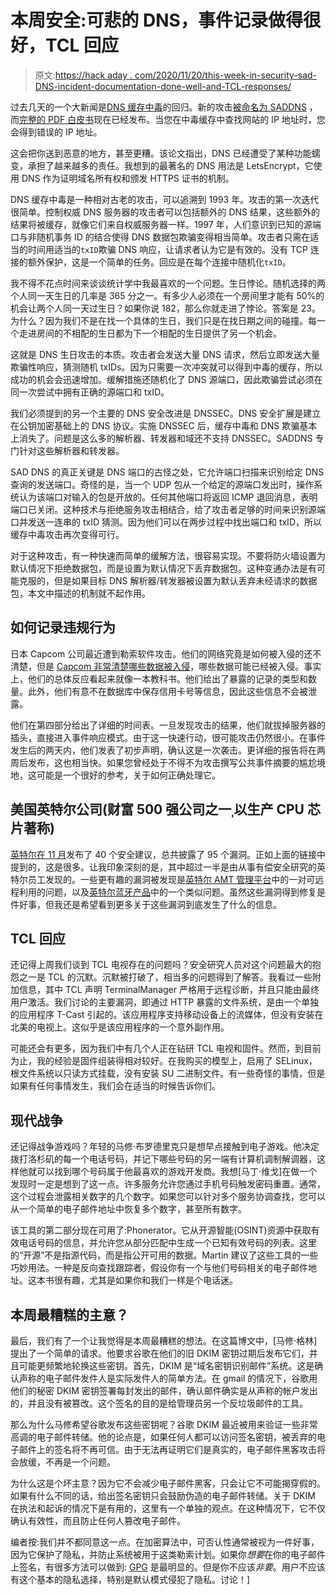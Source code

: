 # 本周安全:可悲的 DNS，事件记录做得很好，TCL 回应

> 原文:[https://hack aday . com/2020/11/20/this-week-in-security-sad-DNS-incident-documentation-done-well-and-TCL-responses/](https://hackaday.com/2020/11/20/this-week-in-security-sad-dns-incident-documentation-done-well-and-tcl-responds/)

过去几天的一个大新闻是[DNS 缓存中毒](https://www.zdnet.com/article/dns-cache-poisoning-poised-for-a-comeback-sad-dns/)的回归。新的攻击[被命名为 SADDNS](https://dl.acm.org/doi/10.1145/3372297.3417280) ，而[完整的 PDF 白皮书](https://dl.acm.org/doi/pdf/10.1145/3372297.3417280)现在已经发布。当您在中毒缓存中查找网站的 IP 地址时，您会得到错误的 IP 地址。

这会把你送到恶意的地方，甚至更糟。该论文指出，DNS 已经遭受了某种功能蠕变，承担了越来越多的责任。我想到的最著名的 DNS 用法是 LetsEncrypt，它使用 DNS 作为证明域名所有权和颁发 HTTPS 证书的机制。

DNS 缓存中毒是一种相对古老的攻击，可以追溯到 1993 年。攻击的第一次迭代很简单。控制权威 DNS 服务器的攻击者可以包括额外的 DNS 结果，这些额外的结果将被缓存，就像它们来自权威服务器一样。1997 年，人们意识到已知的源端口与非随机事务 ID 的结合使得 DNS 数据包欺骗变得相当简单。攻击者只需在适当的时间用适当的`txID`欺骗 DNS 响应，让请求者认为它是有效的。没有 TCP 连接的额外保护，这是一个简单的任务。回应是在每个连接中随机化`txID`。

我不得不花点时间来谈谈统计学中我最喜欢的一个问题。生日悖论。随机选择的两个人同一天生日的几率是 365 分之一。有多少人必须在一个房间里才能有 50%的机会让两个人同一天过生日？如果你说 182，那么你就走进了悖论。答案是 23。为什么？因为我们不是在找一个具体的生日，我们只是在找日期之间的碰撞。每一个走进房间的不相配的生日都为下一个相配的生日提供了另一个机会。

这就是 DNS 生日攻击的本质。攻击者会发送大量 DNS 请求，然后立即发送大量欺骗性响应，猜测随机 txIDs。因为只需要一次冲突就可以得到中毒的缓存，所以成功的机会会迅速增加。缓解措施还随机化了 DNS 源端口，因此欺骗尝试必须在同一次尝试中拥有正确的源端口和 txID。

我们必须提到的另一个主要的 DNS 安全改进是 DNSSEC。DNS 安全扩展是建立在公钥加密基础上的 DNS 协议。实施 DNSSEC 后，缓存中毒和 DNS 欺骗基本上消失了。问题是这么多的解析器、转发器和域还不支持 DNSSEC。SADDNS 专门针对这些解析器和转发器。

SAD DNS 的真正关键是 DNS 端口的古怪之处，它允许端口扫描来识别给定 DNS 查询的发送端口。奇怪的是，当一个 UDP 包从一个给定的源端口发出时，操作系统认为该端口对输入的包是开放的。任何其他端口将返回 ICMP 退回消息，表明端口已关闭。这种技术与拒绝服务攻击相结合，给了攻击者足够的时间来识别源端口并发送一连串的 txID 猜测。因为他们可以在两步过程中找出端口和 txID，所以缓存中毒攻击再次变得可行。

对于这种攻击，有一种快速而简单的缓解方法，很容易实现。不要将防火墙设置为默认情况下拒绝数据包，而是设置为默认情况下丢弃数据包。这种变通办法是有可能克服的，但是如果目标 DNS 解析器/转发器被设置为默认丢弃未经请求的数据包，本文中描述的机制就不起作用。

## 如何记录违规行为

日本 Capcom 公司最近遭到勒索软件攻击。他们的网络究竟是如何被入侵的还不清楚，但是 [Capcom 非常清楚哪些数据被入侵](http://www.capcom.co.jp/ir/english/news/html/e201116.html?_pb_uid=1734)，哪些数据可能已经被入侵。事实上，他们的总体反应看起来就像一本教科书。他们给出了暴露的记录的类型和数量。此外，他们有意不在数据库中保存信用卡号等信息，因此这些信息不会被泄露。

他们在第四部分给出了详细的时间表。一旦发现攻击的结果，他们就拔掉服务器的插头，直接进入事件响应模式。由于这一快速行动，很可能攻击仍然很小。在事件发生后的两天内，他们发表了初步声明，确认这是一次袭击。更详细的报告将在两周后发布，这也相当快。如果您曾经处于不得不为攻击撰写公共事件摘要的尴尬境地，这可能是一个很好的参考，关于如何正确处理它。

## 美国英特尔公司(财富 500 强公司之一ˌ以生产 CPU 芯片著称)

[英特尔在 11 月](https://blogs.intel.com/technology/2020/11/ipas-security-advisories-for-november-2020/)发布了 40 个安全建议，总共披露了 95 个漏洞。正如上面的链接中提到的，这是很多。让我印象深刻的是，其中超过一半是由从事有偿安全研究的英特尔员工发现的。一些更有趣的漏洞被发现是[英特尔 AMT 管理平台](https://www.intel.com/content/www/us/en/security-center/advisory/intel-sa-00391.html)中的一对可远程利用的问题，以及[英特尔蓝牙产品](https://www.intel.com/content/www/us/en/security-center/advisory/intel-sa-00403.html)中的一个类似问题。虽然这些漏洞得到修复是件好事，但我还是希望看到更多关于这些漏洞到底发生了什么的信息。

## TCL 回应

还记得上周我们谈到 TCL 电视存在的问题吗？安全研究人员对这个问题最大的抱怨之一是 TCL 的沉默。沉默被打破了，相当多的问题得到了解答。我看过一些附加信息，其中 TCL 声明 TerminalManager 严格用于远程诊断，并且只能由最终用户激活。我们讨论的主要漏洞，即通过 HTTP 暴露的文件系统，是由一个单独的应用程序 T-Cast 引起的。该应用程序支持移动设备上的流媒体，但没有安装在北美的电视上。这似乎是该应用程序的一个意外副作用。

可能还会有更多，因为我们中有几个人正在钻研 TCL 电视和固件。然而，到目前为止，我的经验是固件组装得相对较好。在我购买的模型上，启用了 SELinux，根文件系统以只读方式挂载，没有安装 SU 二进制文件。有一些奇怪的事情，但是如果有任何事情发生，我们会在适当的时候告诉你们。

## 现代战争

还记得战争游戏吗？年轻的马修·布罗德里克只是想早点接触到电子游戏。他决定拨打洛杉矶的每一个电话号码，并记下哪些号码的另一端有计算机调制解调器，这样他就可以找到哪个号码属于他最喜欢的游戏开发商。我想[马丁·维戈]在做一个发现时一定是想到了这一点。许多服务允许您通过手机号码触发密码重置。通常，这个过程会泄露相关数字的几个数字。如果您可以针对多个服务协调查找，您可以从一个简单的电子邮件地址中恢复多个数字，甚至所有数字。

该工具的第二部分现在可用了:Phonerator。它从开源智能(OSINT)资源中获取有效电话号码的信息，并允许您从部分匹配中生成一个已知有效号码的列表。这里的“开源”不是指源代码，而是指公开可用的数据。Martin 建议了这些工具的一些巧妙用法。一种是反向查找跟踪者，假设你有一个与他们号码相关的电子邮件地址。这本书很有趣，尤其是如果你和我们一样是个电话迷。

## 本周最糟糕的主意？

最后，我们有了一个让我觉得是本周最糟糕的想法。在这篇博文中，[马修·格林]提出了一个简单的请求。他要求谷歌在他们的旧 DKIM 密钥过期后发布它们，并且可能更频繁地轮换这些密钥。首先，DKIM 是“域名密钥识别邮件”系统。这是确认声称的电子邮件发件人是实际发件人的简单方法。在 gmail 的情况下，谷歌用他们的秘密 DKIM 密钥签署每封发出的邮件，确认邮件确实是从声称的帐户发出的，并且没有被篡改。这个签名的目的是给管理员另一个反垃圾邮件的工具。

那么为什么马修希望谷歌发布这些密钥呢？谷歌 DKIM 最近被用来验证一些非常高调的电子邮件转储。他的论点是，如果任何人都可以访问签名密钥，被丢弃的电子邮件上的签名将不再可信。由于无法再证明它们是真实的，电子邮件黑客攻击将会放缓，不再是一个问题。

为什么这是个坏主意？因为它不会减少电子邮件黑客，只会让它不可能揭穿假的。如果有什么不同的话，给出签名密钥只会鼓励伪造的电子邮件转储。关于 DKIM 在执法和起诉的情况下是有用的，这里有一个单独的观点。在这种情况下，它不仅确认有效性，而且防止任何人篡改电子邮件。

编者按:我们并不都同意这一点。在加密算法中，可否认性通常被视为一件好事，因为它保护了隐私，并防止系统被用于这类勒索计划。如果你*想要*在你的电子邮件上签名，有很多方法可以做到: [GPG](https://gnupg.org/) 是最明显的。但是你不应该*非要*。用户不应该有这个基本的隐私选择，特别是默认模式侵犯了隐私。讨论！]